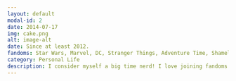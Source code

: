 ```yaml
---
layout: default
modal-id: 2
date: 2014-07-17
img: cake.png
alt: image-alt
date: Since at least 2012.
fandoms: Star Wars, Marvel, DC, Stranger Things, Adventure Time, Shameless, Shadow & Bone, The Walking Dead, The Last of Us, A Song of Ice and Fire/Game of Thrones, and many more!
category: Personal Life
description: I consider myself a big time nerd! I love joining fandoms and in my free time, spend way too much time fixated them. I love buying merch and going to comic con, and even just discussing my interests with my friends. Usually, most of my interests revolve around them, though I really do enjoy classic board games and true-crime tv shows/podcasts. My main fandom fixations are currently Star Wars, The Last of Us, and Game of Thrones.
---
```

